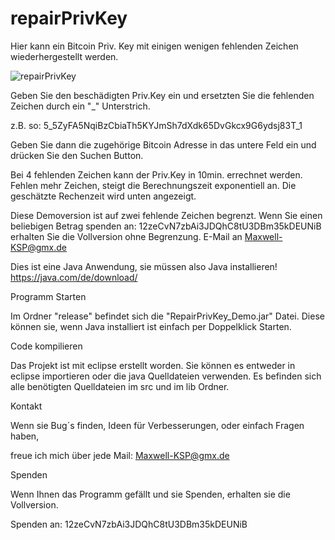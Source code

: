 # repairPrivKey
Hier kann ein Bitcoin Priv. Key mit einigen wenigen fehlenden Zeichen wiederhergestellt werden.

![repairPrivKey](https://user-images.githubusercontent.com/34688939/75074392-dc6ee100-54fb-11ea-8273-e5a6f540dee7.png)

Geben Sie den beschädigten Priv.Key ein und ersetzten Sie die fehlenden Zeichen durch ein "_" Unterstrich.

z.B. so:              5_5ZyFA5NqiBzCbiaTh5KYJmSh7dXdk65DvGkcx9G6ydsj83T_1

Geben Sie dann die zugehörige Bitcoin Adresse in das untere Feld ein und drücken Sie den Suchen Button.

Bei 4 fehlenden Zeichen kann der Priv.Key in 10min. errechnet werden. Fehlen mehr Zeichen, steigt die Berechnungszeit exponentiell an. 
Die geschätzte Rechenzeit wird unten angezeigt.


Diese Demoversion ist auf zwei fehlende Zeichen begrenzt.
Wenn Sie einen beliebigen Betrag spenden an: 12zeCvN7zbAi3JDQhC8tU3DBm35kDEUNiB
erhalten Sie die Vollversion ohne Begrenzung.
E-Mail an Maxwell-KSP@gmx.de



Dies ist eine Java Anwendung, sie müssen also Java installieren!
https://java.com/de/download/


Programm Starten

Im Ordner "release" befindet sich die "RepairPrivKey_Demo.jar" Datei.
Diese können sie, wenn Java installiert ist einfach per Doppelklick Starten.


Code kompilieren

Das Projekt ist mit eclipse erstellt worden.
Sie können es entweder in eclipse importieren oder die java Quelldateien verwenden.
Es befinden sich alle benötigten Quelldateien im src und im lib Ordner.


Kontakt

Wenn sie Bug´s finden, Ideen für Verbesserungen, oder einfach Fragen haben,

freue ich mich über jede Mail: Maxwell-KSP@gmx.de



Spenden

Wenn Ihnen das Programm gefällt und sie Spenden, erhalten sie die Vollversion.

Spenden an:
12zeCvN7zbAi3JDQhC8tU3DBm35kDEUNiB
